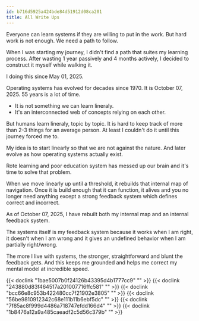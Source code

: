 ```yaml
---
id: b716d5925a424bde84d51912d08ca201
title: All Write Ups
---
```


Everyone can learn systems if they are willing to put in the work. But hard work is not enough. We need a path to follow.

When I was starting my journey, I didn't find a path that suites my learning process. After wasting 1 year passively and 4 months actively, I decided to construct it myself while walking it.

I doing this since May 01, 2025.

Operating systems has evolved for decades since 1970. It is October 07, 2025. 55 years is a lot of time.
  - It is not something we can learn lineraly.
  - It's an interconnected web of concepts relying on each other.

But humans learn lineraly, topic by topic. It is hard to keep track of more than 2-3 things for an average person. At least I couldn't do it until this journey forced me to.

My idea is to start linearly so that we are not against the nature. And later evolve as how operating systems actually exist.

Rote learning and poor education system has messed up our brain and it's time to solve that problem.

When we move linearly up until a threshold, it rebuilds that internal map of navigation. Once it is build enough that it can function, it alives and you no longer need anything except a strong feedback system which defines correct and incorrect.

As of October 07, 2025, I have rebuilt both my internal map and an internal feedback system.

The systems itself is my feedback system because it works when I am right, it doesn't when I am wrong and it gives an undefined behavior when I am partially right/wrong.

The more I live with systems, the stronger, straightforward and blunt the feedback gets. And this keeps me grounded and helps me correct my mental model at incredible speed.

{{< doclink "1bae5007b0f24126b43395d4b1777cc9" "" >}}
{{< doclink "243880d83f464517a201007716ffc581" "" >}}
{{< doclink "bcc66e8c953b422480cc7f21902e3805" "" >}}
{{< doclink "56be9810912342c68e111b11b6ebf5dc" "" >}}
{{< doclink "7f85ac8f999d4486a718747efdd166d4" "" >}}
{{< doclink "1b8476a12a9a485caeadf2c5d56c379b" "" >}}